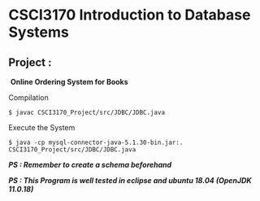 # CSCI3170 Introduction to Database Systems

## 										Project :

​										**Online Ordering System for Books** 

Compilation

`$ javac CSCI3170_Project/src/JDBC/JDBC.java`

Execute the System

`$ java -cp mysql-connector-java-5.1.30-bin.jar:. CSCI3170_Project/src/JDBC/JDBC.java `

***PS : Remember to create a schema beforehand***


***PS : This Program is well tested in eclipse and ubuntu 18.04 (OpenJDK 11.0.18)***
